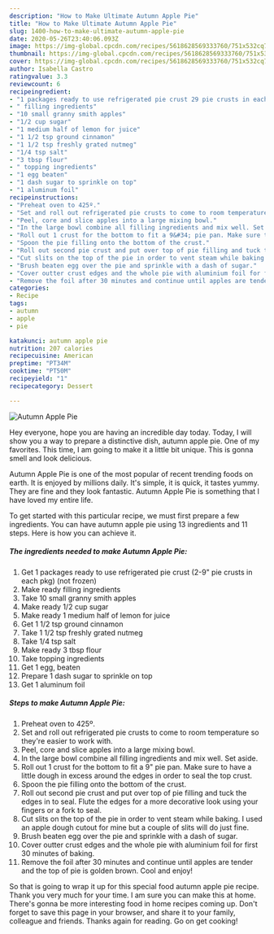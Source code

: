 ```yaml
---
description: "How to Make Ultimate Autumn Apple Pie"
title: "How to Make Ultimate Autumn Apple Pie"
slug: 1400-how-to-make-ultimate-autumn-apple-pie
date: 2020-05-26T23:40:06.093Z
image: https://img-global.cpcdn.com/recipes/5618628569333760/751x532cq70/autumn-apple-pie-recipe-main-photo.jpg
thumbnail: https://img-global.cpcdn.com/recipes/5618628569333760/751x532cq70/autumn-apple-pie-recipe-main-photo.jpg
cover: https://img-global.cpcdn.com/recipes/5618628569333760/751x532cq70/autumn-apple-pie-recipe-main-photo.jpg
author: Isabella Castro
ratingvalue: 3.3
reviewcount: 6
recipeingredient:
- "1 packages ready to use refrigerated pie crust 29 pie crusts in each pkg not frozen"
- " filling ingredients"
- "10 small granny smith apples"
- "1/2 cup sugar"
- "1 medium half of lemon for juice"
- "1 1/2 tsp ground cinnamon"
- "1 1/2 tsp freshly grated nutmeg"
- "1/4 tsp salt"
- "3 tbsp flour"
- " topping ingredients"
- "1 egg beaten"
- "1 dash sugar to sprinkle on top"
- "1 aluminum foil"
recipeinstructions:
- "Preheat oven to 425º."
- "Set and roll out refrigerated pie crusts to come to room temperature so they&#39;re easier to work with."
- "Peel, core and slice apples into a large mixing bowl."
- "In the large bowl combine all filling ingredients and mix well. Set aside."
- "Roll out 1 crust for the bottom to fit a 9&#34; pie pan. Make sure to have a little dough in excess around the edges in order to seal the top crust."
- "Spoon the pie filling onto the bottom of the crust."
- "Roll out second pie crust and put over top of pie filling and tuck the edges in to seal. Flute the edges for a more decorative look using your fingers or a fork to seal."
- "Cut slits on the top of the pie in order to vent steam while baking. I used an apple dough cutout for mine but a couple of slits will do just fine."
- "Brush beaten egg over the pie and sprinkle with a dash of sugar."
- "Cover outter crust edges and the whole pie with aluminium foil for first 30 minutes of baking."
- "Remove the foil after 30 minutes and continue until apples are tender and the top of pie is golden brown. Cool and enjoy!"
categories:
- Recipe
tags:
- autumn
- apple
- pie

katakunci: autumn apple pie 
nutrition: 207 calories
recipecuisine: American
preptime: "PT34M"
cooktime: "PT50M"
recipeyield: "1"
recipecategory: Dessert

---
```



![Autumn Apple Pie](https://img-global.cpcdn.com/recipes/5618628569333760/751x532cq70/autumn-apple-pie-recipe-main-photo.jpg)

Hey everyone, hope you are having an incredible day today. Today, I will show you a way to prepare a distinctive dish, autumn apple pie. One of my favorites. This time, I am going to make it a little bit unique. This is gonna smell and look delicious.

Autumn Apple Pie is one of the most popular of recent trending foods on earth. It is enjoyed by millions daily. It's simple, it is quick, it tastes yummy. They are fine and they look fantastic. Autumn Apple Pie is something that I have loved my entire life.




To get started with this particular recipe, we must first prepare a few ingredients. You can have autumn apple pie using 13 ingredients and 11 steps. Here is how you can achieve it.

<!--inarticleads1-->

##### The ingredients needed to make Autumn Apple Pie:

1. Get 1 packages ready to use refrigerated pie crust (2-9&#34; pie crusts in each pkg) (not frozen)
1. Make ready  filling ingredients
1. Take 10 small granny smith apples
1. Make ready 1/2 cup sugar
1. Make ready 1 medium half of lemon for juice
1. Get 1 1/2 tsp ground cinnamon
1. Take 1 1/2 tsp freshly grated nutmeg
1. Take 1/4 tsp salt
1. Make ready 3 tbsp flour
1. Take  topping ingredients
1. Get 1 egg, beaten
1. Prepare 1 dash sugar to sprinkle on top
1. Get 1 aluminum foil




<!--inarticleads2-->

##### Steps to make Autumn Apple Pie:

1. Preheat oven to 425º.
1. Set and roll out refrigerated pie crusts to come to room temperature so they&#39;re easier to work with.
1. Peel, core and slice apples into a large mixing bowl.
1. In the large bowl combine all filling ingredients and mix well. Set aside.
1. Roll out 1 crust for the bottom to fit a 9&#34; pie pan. Make sure to have a little dough in excess around the edges in order to seal the top crust.
1. Spoon the pie filling onto the bottom of the crust.
1. Roll out second pie crust and put over top of pie filling and tuck the edges in to seal. Flute the edges for a more decorative look using your fingers or a fork to seal.
1. Cut slits on the top of the pie in order to vent steam while baking. I used an apple dough cutout for mine but a couple of slits will do just fine.
1. Brush beaten egg over the pie and sprinkle with a dash of sugar.
1. Cover outter crust edges and the whole pie with aluminium foil for first 30 minutes of baking.
1. Remove the foil after 30 minutes and continue until apples are tender and the top of pie is golden brown. Cool and enjoy!




So that is going to wrap it up for this special food autumn apple pie recipe. Thank you very much for your time. I am sure you can make this at home. There's gonna be more interesting food in home recipes coming up. Don't forget to save this page in your browser, and share it to your family, colleague and friends. Thanks again for reading. Go on get cooking!
